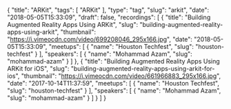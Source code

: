 {
  "title": "ARKit",
  "tags": [
    "ARKit"
  ],
  "type": "tag",
  "slug": "arkit",
  "date": "2018-05-05T15:33:09",
  "draft": false,
  "recordings": [
    {
      "title": "Building Augmented Reality Apps Using ARKit",
      "slug": "building-augmented-reality-apps-using-arkit",
      "thumbnail": "https://i.vimeocdn.com/video/699208046_295x166.jpg",
      "date": "2018-05-05T15:33:09",
      "meetups": [
        {
          "name": "Houston Techfest",
          "slug": "houston-techfest"
        }
      ],
      "speakers": [
        {
          "name": "Mohammad Azam",
          "slug": "mohammad-azam"
        }
      ]
    },
    {
      "title": "Building Augmented Reality Apps Using ARKit for iOS",
      "slug": "building-augmented-reality-apps-using-arkit-for-ios",
      "thumbnail": "https://i.vimeocdn.com/video/661966883_295x166.jpg",
      "date": "2017-10-14T11:37:59",
      "meetups": [
        {
          "name": "Houston Techfest",
          "slug": "houston-techfest"
        }
      ],
      "speakers": [
        {
          "name": "Mohammad Azam",
          "slug": "mohammad-azam"
        }
      ]
    }
  ]
}